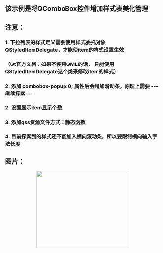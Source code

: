 ##  该示例是将QComboBox控件增加样式表美化管理

##  注意：

### 1. 下拉列表的样式定义需要使用样式委托对象QStyledItemDelegate，才能使item的样式设置生效 ###
  ### （Qt官方文档：如果不使用QML的话， 只能使用QStyledItemDelegate这个类来修改item的样式） ###
### 2. 添加 combobox-popup:0; 属性后会增加滑动条，原理上需要 ---继续探索--- ###
### 2. 设置显示item显示个数 ###
### 3. 添加qss资源文件方式：静态函数 ###
### 4. 目前探索到的样式还不能加入横向滚动条，所以要限制横向输入字法长度 ###

##  图片：

<div align=center>
<img src="https://github.com/zhaoyuRobotics/QT/blob/Qss/QssComboBox/QComboBox%E6%A0%B7%E5%BC%8F%E8%A1%A8%E5%AE%9E%E4%BE%8B.PNG" width="300" height="250" align=center/>
</div>
